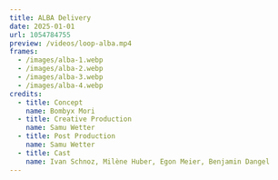 ```yaml
---
title: ALBA Delivery
date: 2025-01-01
url: 1054784755
preview: /videos/loop-alba.mp4
frames:
  - /images/alba-1.webp
  - /images/alba-2.webp
  - /images/alba-3.webp
  - /images/alba-4.webp
credits:
  - title: Concept
    name: Bombyx Mori
  - title: Creative Production
    name: Samu Wetter
  - title: Post Production
    name: Samu Wetter
  - title: Cast
    name: Ivan Schnoz, Milène Huber, Egon Meier, Benjamin Dangel
---
```

